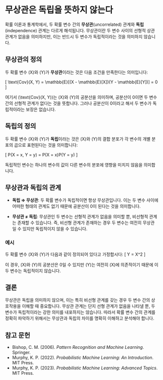 # 무상관은 독립을 뜻하지 않는다

확률 이론과 통계학에서, 두 확률 변수 간의 **무상관**(uncorrelated) 관계와 **독립**(independence) 관계는 다르게 해석됩니다. 무상관이란 두 변수 사이의 선형적 상관 관계가 없음을 의미하지만, 이는 반드시 두 변수가 독립적이라는 것을 의미하지 않습니다.

## 무상관의 정의

두 확률 변수 \(X\)와 \(Y\)가 **무상관**이라는 것은 다음 조건을 만족한다는 의미입니다:

\[
\text{Cov}(X, Y) = \mathbb{E}[(X - \mathbb{E}[X])(Y - \mathbb{E}[Y])] = 0
\]

여기서 \(\text{Cov}(X, Y)\)는 \(X\)와 \(Y\)의 공분산을 의미하며, 공분산이 0이면 두 변수 간의 선형적 관계가 없다는 것을 뜻합니다. 그러나 공분산이 0이라고 해서 두 변수가 독립적이라는 보장은 없습니다.

## 독립의 정의

두 확률 변수 \(X\)와 \(Y\)가 **독립**이라는 것은 \(X\)와 \(Y\)의 결합 분포가 각 변수의 개별 분포의 곱으로 표현된다는 것을 의미합니다:

\[
P(X = x, Y = y) = P(X = x)P(Y = y)
\]

독립적인 변수는 하나의 변수의 값이 다른 변수의 분포에 영향을 미치지 않음을 의미합니다.

## 무상관과 독립의 관계

- **독립 ⇒ 무상관**: 두 확률 변수가 독립적이면 항상 무상관입니다. 이는 두 변수 사이에 어떠한 형태의 관계도 없기 때문에 공분산이 0이 된다는 것을 의미합니다.
  
- **무상관 ≠ 독립**: 무상관인 두 변수는 선형적 관계가 없음을 의미할 뿐, 비선형적 관계는 존재할 수 있습니다. 즉, 비선형 관계가 존재하는 경우 두 변수는 여전히 무상관일 수 있지만 독립적이지 않을 수 있습니다.

### 예시

두 확률 변수 \(X\)와 \(Y\)가 다음과 같이 정의되어 있다고 가정합시다:
\[
Y = X^2
\]

이 경우, \(X\)와 \(Y\)의 공분산은 0일 수 있지만 \(Y\)는 여전히 \(X\)에 의존적이기 때문에 이 두 변수는 독립적이지 않습니다.

## 결론

무상관은 독립을 의미하지 않으며, 이는 특히 비선형 관계를 갖는 경우 두 변수 간의 상호작용을 이해할 때 중요합니다. 무상관 관계는 단지 선형 관계가 없음을 나타낼 뿐, 두 변수가 독립적이라는 강한 의미를 내포하지는 않습니다. 따라서 확률 변수 간의 관계를 정확히 파악하기 위해서는 무상관과 독립의 차이를 명확히 이해하고 분석해야 합니다.

## 참고 문헌

- Bishop, C. M. (2006). *Pattern Recognition and Machine Learning*. Springer.
- Murphy, K. P. (2022). *Probabilistic Machine Learning: An Introduction*. MIT Press.
- Murphy, K. P. (2023). *Probabilistic Machine Learning: Advanced Topics*. MIT Press.
